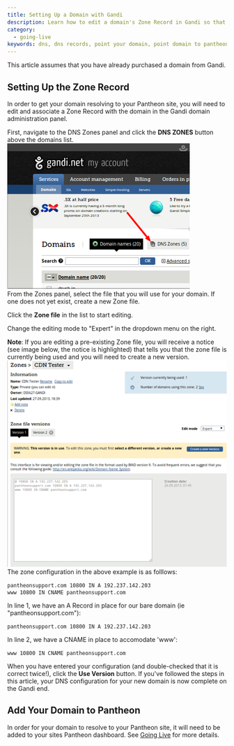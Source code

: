 ```yaml
---
title: Setting Up a Domain with Gandi
description: Learn how to edit a domain's Zone Record in Gandi so that it resolves to your Pantheon site.
category:
  - going-live
keywords: dns, dns records, point your domain, point domain to pantheon, pointing your domain to your pantheon site, dns host, dns configuration, add domain to a site, gandi, point gandi domain to pantheon, redirect gandi domain to pantheon, gandi domain dns, zone, zone record, gandi zone record, dns zones
---
```

This article assumes that you have already purchased a domain from Gandi.

## Setting Up the Zone Record
In order to get your domain resolving to your Pantheon site, you will need to edit and associate a Zone Record with the domain in the Gandi domain administration panel.

First, navigate to the DNS Zones panel and click the **DNS ZONES** button above the domains list.
![](/source/docs/assets/images/desk_images/197253.png)<br />
From the Zones panel, select the file that you will use for your domain. If one does not yet exist, create a new Zone file.

Click the **Zone file** in the list to start editing.

Change the editing mode to "Expert" in the dropdown menu on the right.

**Note**: If you are editing a pre-existing Zone file, you will receive a notice (see image below, the notice is highlighted) that tells you that the zone file is currently being used and you will need to create a new version.
![Configure the A records](/source/docs/assets/images/desk_images/197261.png)<br />
The zone configuration in the above example is as folllows:

    pantheonsupport.com 10800 IN A 192.237.142.203
    www 10800 IN CNAME pantheonsupport.com

In line 1, we have an A Record in place for our bare domain (ie "pantheonsupport.com"):

    pantheonsupport.com 10800 IN A 192.237.142.203

In line 2, we have a CNAME in place to accomodate 'www':

    www 10800 IN CNAME pantheonsupport.com

When you have entered your configuration (and double-checked that it is correct twice!), click the **Use Version** button. If you've followed the steps in this article, your DNS configuration for your new domain is now complete on the Gandi end.

## Add Your Domain to Pantheon

In order for your domain to resolve to your Pantheon site, it will need to be added to your sites Pantheon dashboard. See [Going Live](/docs/articles/going-live) for more details.
